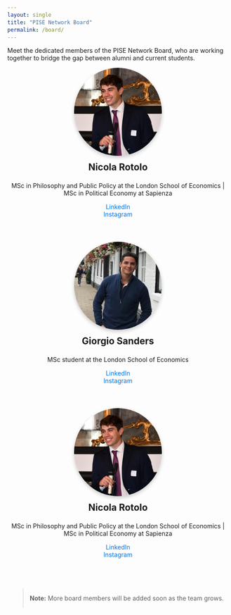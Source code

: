```yaml
---
layout: single
title: "PISE Network Board"
permalink: /board/
---
```


Meet the dedicated members of the PISE Network Board, who are working together to bridge the gap between alumni and current students.

<div class="board-member-container">
  <div class="board-member">
    <img src="/assets/images/nicola_rotolo.jpg" alt="Nicola Rotolo" width="200">
    <h3>Nicola Rotolo</h3>
    <p>MSc in Philosophy and Public Policy at the London School of Economics | MSc in Political Economy at Sapienza</p>
    <ul>
      <li><a href="https://linkedin.com/in/nicola-rotolo">LinkedIn</a></li>
      <li><a href="https://instagram.com/nicola_rotolo">Instagram</a></li>
    </ul>
  </div>

  <div class="board-member">
    <img src="/assets/images/giorgio_sanders.jpg" alt="Giorgio Sanders" width="200">
    <h3>Giorgio Sanders</h3>
    <p>MSc student at the London School of Economics</p>
    <ul>
      <li><a href="https://www.linkedin.com/in/giorgio-sanders-/">LinkedIn</a></li>
      <li><a href="https://www.instagram.com/giorgio_sanders?utm_source=ig_web_button_share_sheet&igsh=ZDNlZDc0MzIxNw==">Instagram</a></li>
    </ul>
  </div>

  <div class="board-member">
    <img src="/assets/images/nicola_rotolo.jpg" alt="Nicola Rotolo" width="200">
    <h3>Nicola Rotolo</h3>
    <p>MSc in Philosophy and Public Policy at the London School of Economics | MSc in Political Economy at Sapienza</p>
    <ul>
      <li><a href="https://linkedin.com/in/nicola-rotolo">LinkedIn</a></li>
      <li><a href="https://instagram.com/nicola_rotolo">Instagram</a></li>
    </ul>
  </div>

  > **Note:** More board members will be added soon as the team grows.
</div>

<style>
.board-member-container {
  display: flex;
  flex-direction: column;
  align-items: center;
}
.board-member {
  text-align: center;
  margin-bottom: 40px;
}
.board-member img {
  border-radius: 50%;
  box-shadow: 0 4px 8px rgba(0,0,0,0.2);
}
.board-member h3 {
  margin-top: 10px;
  font-size: 1.5em;
}
.board-member ul {
  list-style-type: none;
  padding: 0;
}
.board-member ul li a {
  text-decoration: none;
  color: #0073e6;
}
.board-member ul li a:hover {
  text-decoration: underline;
}
</style>
